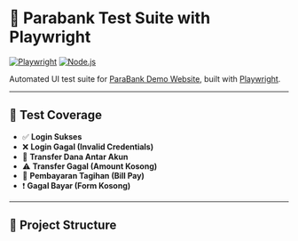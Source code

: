 # 🧪 Parabank Test Suite with Playwright

[![Playwright](https://img.shields.io/badge/Tested%20with-Playwright-%2300adee)](https://playwright.dev/)
[![Node.js](https://img.shields.io/badge/Node.js-18%2B-brightgreen)](https://nodejs.org/)

Automated UI test suite for [ParaBank Demo Website](https://parabank.parasoft.com/parabank), built with [Playwright](https://playwright.dev).

---

## 📌 Test Coverage

- ✅ **Login Sukses**
- ❌ **Login Gagal (Invalid Credentials)**
- 🔄 **Transfer Dana Antar Akun**
- ⚠️ **Transfer Gagal (Amount Kosong)**
- 🧾 **Pembayaran Tagihan (Bill Pay)**
- ❗ **Gagal Bayar (Form Kosong)**

---

## 📂 Project Structure

